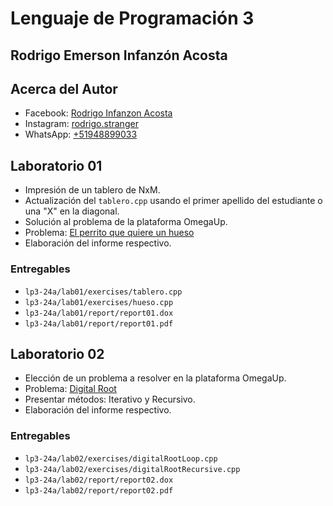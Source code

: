 # Lenguaje de Programación 3 

## Rodrigo Emerson Infanzón Acosta

## Acerca del Autor
- Facebook: [Rodrigo Infanzon Acosta](https://www.facebook.com/rodrigo.stranger.pe/)
- Instagram: [rodrigo.stranger](https://www.instagram.com/rodrigo.stranger/)
- WhatsApp: [+51948899033](https://wa.me/+51948899033)
  
## Laboratorio 01
- Impresión de un tablero de NxM.
- Actualización del `tablero.cpp` usando el primer apellido del estudiante o una "X" en la diagonal.
- Solución al problema de la plataforma OmegaUp.
- Problema: [El perrito que quiere un hueso](https://omegaup.com/arena/problem/El-perrito-que-quiere-un-hueso/)
- Elaboración del informe respectivo.
### Entregables
- `lp3-24a/lab01/exercises/tablero.cpp` 
- `lp3-24a/lab01/exercises/hueso.cpp` 
- `lp3-24a/lab01/report/report01.dox`
- `lp3-24a/lab01/report/report01.pdf`
  
## Laboratorio 02
- Elección de un problema a resolver en la plataforma OmegaUp.
- Problema: [Digital Root](https://omegaup.com/arena/problem/DigitalRoot/)
- Presentar métodos: Iterativo y Recursivo.
- Elaboración del informe respectivo.
### Entregables
- `lp3-24a/lab02/exercises/digitalRootLoop.cpp`
- `lp3-24a/lab02/exercises/digitalRootRecursive.cpp`
- `lp3-24a/lab02/report/report02.dox`
- `lp3-24a/lab02/report/report02.pdf`
